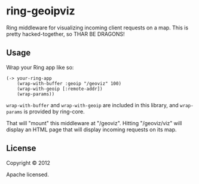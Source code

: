 # ring-geoipviz

Ring middleware for visualizing incoming client requests on a map. This is
pretty hacked-together, so THAR BE DRAGONS!

## Usage

Wrap your Ring app like so:

    (-> your-ring-app
        (wrap-with-buffer :geoip "/geoviz" 100)
        (wrap-with-geoip [:remote-addr])
        (wrap-params))

`wrap-with-buffer` and `wrap-with-geoip` are included in this library, and
`wrap-params` is provided by ring-core.

That will "mount" this middleware at "/geoviz". Hitting "/geoviz/viz" will
display an HTML page that will display incoming requests on its map.

## License

Copyright © 2012 

Apache licensed.
